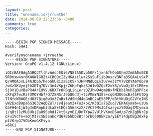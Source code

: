 ```yaml
---
layout: post
title: "onename.io/jrruethe"
date: 2014-06-09 22:23:36 -0400
comments: true
categories: 
---
```


    -----BEGIN PGP SIGNED MESSAGE-----
    Hash: SHA1

    #verifymyonename +jrruethe
    -----BEGIN PGP SIGNATURE-----
    Version: GnuPG v1.4.12 (GNU/Linux)

    iQIcBAEBAgAGBQJTllhvAAoJEOi6VN8lA5Dvp50P/1jxn6fhOoGUhmJIm8ADo0ZB
    9R0nxw4nr8KWOW1GR2t4CHGQcIZvHKAzilw+2SsSuFiib9oscV3NFa3SQA4LvSxP
    Q/HMOAJxLi4AJDpb/heoGhUZizaEzK5/hJHPMNdUqLy3U/ve32YV7VZ0YA6Y6b/W
    /wXz5KUyejEbXETq7DV/3n4VKpj/Z6HpFqkzSJd1wDZQoF2xY8/xVwOj1ErIMB+o
    5jOVjDuVBaPR4ArEUVVu6DXFrOFBqLiqLersDZJhw94gm8HxfMEUb1RnDZg9PFce
    cKFqXfwcRz7OMOYHb7/Q7Z8NSrJ9bQGddj+tzVMmYN38S+cqGN306bxBz4SFUtDg
    TlNfcW8WGE/d037Biq6w3x3ZnBxfVdSNdd4oGnBC2aE58PP/dBtVKU0jG2VfeINS
    yW2ExdB9pa6S3632AqDZuT/svdjeam2+Fo2+px/K3QIs7SZuq7/EKAKymY6+uzUo
    GaPH4nIjWJg3mDRmpb3dLa8+tEQsG56aKzX/7VC29MsJGfsaryxzY0OagZMIyoxa
    j/qBtl1zMU8UkjZaO9Sphd17xtSkymEZUDnTYpw2VUlhVKooDSud/p7zKZgBNrJp
    oFuIVcTe+aQjM17cSN3SabqPd67B6hbD8Btrbrb0308EKza/yEEYl4dpDBg30xFp
    ptVKrpG7VObKeoGKFsya
    =6RCi
    -----END PGP SIGNATURE-----
